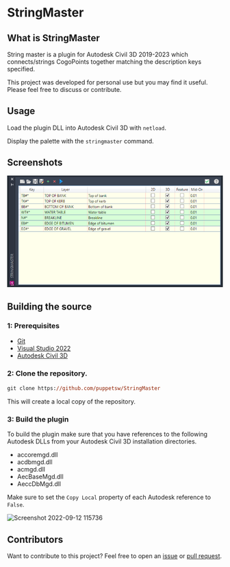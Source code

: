 # StringMaster

## What is StringMaster

String master is a plugin for Autodesk Civil 3D 2019-2023 which connects/strings CogoPoints together matching the description keys specified.

This project was developed for personal use but you may find it useful. Please feel free to discuss or contribute.

## Usage

Load the plugin DLL into Autodesk Civil 3D with `netload`. 

Display the palette with the `stringmaster` command.

## Screenshots

![screenshot](https://github.com/puppetsw/StringMaster/blob/master/images/screenshot.png)

## Building the source

### 1: Prerequisites

- [Git](https://git-scm.com)
- [Visual Studio 2022](https://visualstudio.microsoft.com/vs/)
- [Autodesk Civil 3D](https://www.autodesk.com.au/products/civil-3d/)

### 2: Clone the repository.

```ps
git clone https://github.com/puppetsw/StringMaster
```

This will create a local copy of the repository.

### 3: Build the plugin

To build the plugin make sure that you have references to the following Autodesk DLLs from your Autodesk Civil 3D installation directories. 

- accoremgd.dll
- acdbmgd.dll
- acmgd.dll
- AecBaseMgd.dll
- AeccDbMgd.dll

Make sure to set the `Copy Local` property of each Autodesk reference to `False`.

![Screenshot 2022-09-12 115736](https://user-images.githubusercontent.com/79826944/189563239-1f5d09a9-46d4-4deb-95d2-96b2b2cd4e42.png)

## Contributors

Want to contribute to this project? Feel free to open an [issue](https://github.com/puppetsw/StringMaster/issues) or [pull request](https://github.com/puppetsw/StringMaster/pulls).
